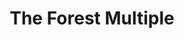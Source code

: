 ---
title: The Forest Multiple
type: Symposium
location: University of Cambridge, UK
subtext:
dateFormat: # "year", otherwise will be displayed MM.YYYY
dateEnd: 
dateStart: 2022-10-27
url: https://smartforests.net/the-forest-multiple-composing-and-digitalizing-wooded-worlds
---